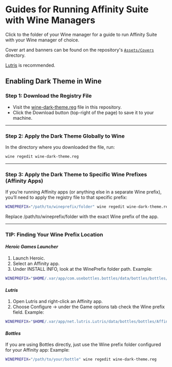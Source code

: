 # Guides for Running Affinity Suite with Wine Managers

Click to the folder of your Wine manager for a guide to run Affinity Suite with your Wine manager of choice.

Cover art and banners can be found on the repository's [`Assets/Covers`](/Assets/Covers) directory.

[Lutris](https://github.com/seapear/AffinityOnLinux/blob/main/Guides/Lutris/Guide.md) is recommended.

## Enabling Dark Theme in Wine

### Step 1: Download the Registry File

- Visit the [wine-dark-theme.reg](/Auxiliary/Other/wine-dark-theme.reg) file in this repository.
- Click the Download button (top-right of the page) to save it to your machine.

---

### Step 2: Apply the Dark Theme Globally to Wine

In the directory where you downloaded the file, run:

```bash
wine regedit wine-dark-theme.reg
```

---

### Step 3: Apply the Dark Theme to Specific Wine Prefixes (Affinity Apps)
If you’re running Affinity apps (or anything else in a separate Wine prefix), you’ll need to apply the registry file to that specific prefix:

```bash
WINEPREFIX="/path/to/wineprefix/folder" wine regedit wine-dark-theme.reg
```
Replace /path/to/wineprefix/folder with the exact Wine prefix of the app.

---

### TIP: Finding Your Wine Prefix Location

#### _Heroic Games Launcher_
  1. Launch Heroic.
  2. Select an Affinity app.
  3. Under INSTALL INFO, look at the WinePrefix folder path.
  Example:
  ```bash
  WINEPREFIX="$HOME/.var/app/com.usebottles.bottles/data/bottles/bottles/Affinity" wine regedit wine-dark-theme.reg
  ```

#### _Lutris_
  1. Open Lutris and right-click an Affinity app.
  2. Choose Configure → under the Game options tab check the Wine prefix field.
  Example:
  ```bash
  WINEPREFIX="$HOME/.var/app/net.lutris.Lutris/data/bottles/bottles/Affinity" wine regedit wine-dark-theme.reg
  ```

#### _Bottles_
  If you are using Bottles directly, just use the Wine prefix folder configured for your Affinity app:
  Example:
  ```bash
  WINEPREFIX="/path/to/your/bottle" wine regedit wine-dark-theme.reg
  ```
